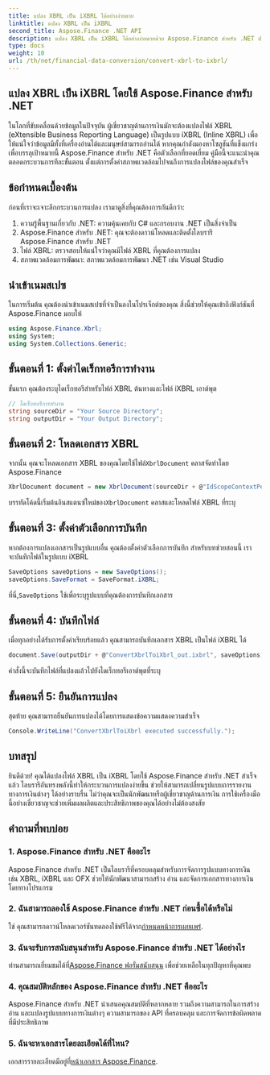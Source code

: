 ```yaml
---
title: แปลง XBRL เป็น iXBRL ได้อย่างง่ายดาย
linktitle: แปลง XBRL เป็น iXBRL
second_title: Aspose.Finance .NET API
description: แปลง XBRL เป็น iXBRL ได้อย่างง่ายดายด้วย Aspose.Finance สำหรับ .NET ปฏิบัติตามคำแนะนำทีละขั้นตอนของเราเพื่อการเปลี่ยนแปลงที่ราบรื่น #จัดสรร #การเงิน
type: docs
weight: 10
url: /th/net/financial-data-conversion/convert-xbrl-to-ixbrl/
---
```

## แปลง XBRL เป็น iXBRL โดยใช้ Aspose.Finance สำหรับ .NET
ในโลกที่ขับเคลื่อนด้วยข้อมูลในปัจจุบัน ผู้เชี่ยวชาญด้านการเงินมักจะต้องแปลงไฟล์ XBRL (eXtensible Business Reporting Language) เป็นรูปแบบ iXBRL (Inline XBRL) เพื่อให้แน่ใจว่าข้อมูลมีทั้งที่เครื่องอ่านได้และมนุษย์สามารถอ่านได้ หากคุณกำลังมองหาโซลูชันที่แข็งแกร่งเพื่อบรรลุเป้าหมายนี้ Aspose.Finance สำหรับ .NET คือตัวเลือกที่ยอดเยี่ยม คู่มือนี้จะแนะนำคุณตลอดกระบวนการทีละขั้นตอน ตั้งแต่การตั้งค่าสภาพแวดล้อมไปจนถึงการแปลงไฟล์ของคุณสำเร็จ
## ข้อกำหนดเบื้องต้น
ก่อนที่เราจะเจาะลึกกระบวนการแปลง เรามาดูสิ่งที่คุณต้องการกันดีกว่า:
1. ความรู้พื้นฐานเกี่ยวกับ .NET: ความคุ้นเคยกับ C# และกรอบงาน .NET เป็นสิ่งจำเป็น
2. Aspose.Finance สำหรับ .NET: คุณจะต้องดาวน์โหลดและติดตั้งไลบรารี Aspose.Finance สำหรับ .NET
3. ไฟล์ XBRL: ตรวจสอบให้แน่ใจว่าคุณมีไฟล์ XBRL ที่คุณต้องการแปลง
4. สภาพแวดล้อมการพัฒนา: สภาพแวดล้อมการพัฒนา .NET เช่น Visual Studio
## นำเข้าเนมสเปซ
ในการเริ่มต้น คุณต้องนำเข้าเนมสเปซที่จำเป็นลงในโปรเจ็กต์ของคุณ สิ่งนี้ช่วยให้คุณเข้าถึงฟังก์ชันที่ Aspose.Finance มอบให้
```csharp
using Aspose.Finance.Xbrl;
using System;
using System.Collections.Generic;
```
## ขั้นตอนที่ 1: ตั้งค่าไดเร็กทอรีการทำงาน
ขั้นแรก คุณต้องระบุไดเร็กทอรีสำหรับไฟล์ XBRL ต้นทางและไฟล์ iXBRL เอาต์พุต
```csharp
// ไดเร็กทอรีการทำงาน
string sourceDir = "Your Source Directory";
string outputDir = "Your Output Directory";
```
## ขั้นตอนที่ 2: โหลดเอกสาร XBRL
 จากนั้น คุณจะโหลดเอกสาร XBRL ของคุณโดยใช้ไฟล์`XbrlDocument` คลาสจัดทำโดย Aspose.Finance
```csharp
XbrlDocument document = new XbrlDocument(sourceDir + @"IdScopeContextPeriodStartAfterEnd.xml");
```
 บรรทัดโค้ดนี้เริ่มต้นอินสแตนซ์ใหม่ของ`XbrlDocument` คลาสและโหลดไฟล์ XBRL ที่ระบุ
## ขั้นตอนที่ 3: ตั้งค่าตัวเลือกการบันทึก
หากต้องการแปลงเอกสารเป็นรูปแบบอื่น คุณต้องตั้งค่าตัวเลือกการบันทึก สำหรับบทช่วยสอนนี้ เราจะบันทึกไฟล์ในรูปแบบ iXBRL
```csharp
SaveOptions saveOptions = new SaveOptions();
saveOptions.SaveFormat = SaveFormat.iXBRL;
```
 ที่นี่,`SaveOptions` ใช้เพื่อระบุรูปแบบที่คุณต้องการบันทึกเอกสาร
## ขั้นตอนที่ 4: บันทึกไฟล์
เมื่อทุกอย่างได้รับการตั้งค่าเรียบร้อยแล้ว คุณสามารถบันทึกเอกสาร XBRL เป็นไฟล์ iXBRL ได้
```csharp
document.Save(outputDir + @"ConvertXbrlToiXbrl_out.ixbrl", saveOptions);
```
คำสั่งนี้จะบันทึกไฟล์ที่แปลงแล้วไปยังไดเร็กทอรีเอาต์พุตที่ระบุ
## ขั้นตอนที่ 5: ยืนยันการแปลง
สุดท้าย คุณสามารถยืนยันการแปลงได้โดยการแสดงข้อความแสดงความสำเร็จ
```csharp
Console.WriteLine("ConvertXbrlToiXbrl executed successfully.");
```
## บทสรุป
ยินดีด้วย! คุณได้แปลงไฟล์ XBRL เป็น iXBRL โดยใช้ Aspose.Finance สำหรับ .NET สำเร็จแล้ว ไลบรารีอันทรงพลังนี้ทำให้กระบวนการแปลงง่ายขึ้น ช่วยให้สามารถเปลี่ยนรูปแบบการรายงานทางการเงินต่างๆ ได้อย่างราบรื่น ไม่ว่าคุณจะเป็นนักพัฒนาหรือผู้เชี่ยวชาญด้านการเงิน การใช้เครื่องมือนี้อย่างเชี่ยวชาญจะช่วยเพิ่มผลผลิตและประสิทธิภาพของคุณได้อย่างไม่ต้องสงสัย
## คำถามที่พบบ่อย
### 1. Aspose.Finance สำหรับ .NET คืออะไร
Aspose.Finance สำหรับ .NET เป็นไลบรารีที่ครอบคลุมสำหรับการจัดการรูปแบบทางการเงิน เช่น XBRL, iXBRL และ OFX ช่วยให้นักพัฒนาสามารถสร้าง อ่าน และจัดการเอกสารทางการเงินโดยทางโปรแกรม
### 2. ฉันสามารถลองใช้ Aspose.Finance สำหรับ .NET ก่อนซื้อได้หรือไม่
 ใช่ คุณสามารถดาวน์โหลดเวอร์ชันทดลองใช้ฟรีได้จาก[กำหนดหน้าการเผยแพร่](https://releases.aspose.com/finance/net/).
### 3. ฉันจะรับการสนับสนุนสำหรับ Aspose.Finance สำหรับ .NET ได้อย่างไร
 ท่านสามารถเยี่ยมชมได้ที่[Aspose.Finance ฟอรั่มสนับสนุน](https://forum.aspose.com/c/finance/43) เพื่อช่วยเหลือในทุกปัญหาที่คุณพบ
### 4. คุณสมบัติหลักของ Aspose.Finance สำหรับ .NET คืออะไร
Aspose.Finance สำหรับ .NET นำเสนอคุณสมบัติที่หลากหลาย รวมถึงความสามารถในการสร้าง อ่าน และแปลงรูปแบบทางการเงินต่างๆ ความสามารถของ API ที่ครอบคลุม และการจัดการข้อผิดพลาดที่มีประสิทธิภาพ
### 5. ฉันจะหาเอกสารโดยละเอียดได้ที่ไหน?
 เอกสารรายละเอียดมีอยู่ที่[หน้าเอกสาร Aspose.Finance](https://reference.aspose.com/finance/net/).